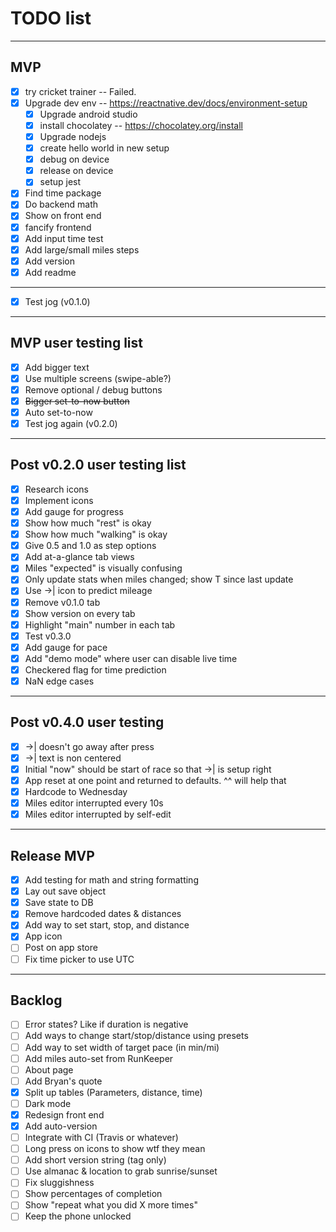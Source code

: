 # TODO list
---
## MVP
- [x] try cricket trainer -- Failed. 
- [x] Upgrade dev env -- https://reactnative.dev/docs/environment-setup
  - [x] Upgrade android studio
  - [x] install chocolatey -- https://chocolatey.org/install
  - [x] Upgrade nodejs
  - [x] create hello world in new setup
  - [x] debug on device
  - [x] release on device
  - [x] setup jest
- [x] Find time package
- [x] Do backend math
- [x] Show on front end
- [x] fancify frontend
- [x] Add input time test
- [x] Add large/small miles steps
- [x] Add version
- [x] Add readme
---
- [x] Test jog (v0.1.0)
--- 
## MVP user testing list
- [x] Add bigger text
- [x] Use multiple screens (swipe-able?)
- [x] Remove optional / debug buttons
- [x] ~~Bigger set-to-now button~~
- [x] Auto set-to-now
- [x] Test jog again (v0.2.0)
---
## Post v0.2.0 user testing list
- [x] Research icons
- [x] Implement icons
- [x] Add gauge for progress
- [x] Show how much "rest" is okay
- [x] Show how much "walking" is okay
- [x] Give 0.5 and 1.0 as step options
- [x] Add at-a-glance tab views
- [x] Miles "expected" is visually confusing
- [x] Only update stats when miles changed; show T since last update
- [x] Use ->| icon to predict mileage
- [x] Remove v0.1.0 tab
- [x] Show version on every tab
- [x] Highlight "main" number in each tab
- [x] Test v0.3.0
- [x] Add gauge for pace
- [x] Add "demo mode" where user can disable live time
- [x] Checkered flag for time prediction
- [x] NaN edge cases
---
## Post v0.4.0 user testing
- [x] ->| doesn't go away after press
- [x] ->| text is non centered
- [x] Initial "now" should be start of race so that ->| is setup right
- [x] App reset at one point and returned to defaults. ^^ will help that
- [x] Hardcode to Wednesday
- [x] Miles editor interrupted every 10s
- [x] Miles editor interrupted by self-edit
---
## Release MVP
- [x] Add testing for math and string formatting
- [x] Lay out save object
- [x] Save state to DB
- [x] Remove hardcoded dates & distances
- [x] Add way to set start, stop, and distance
- [x] App icon
- [ ] Post on app store
- [ ] Fix time picker to use UTC

---
## Backlog
- [ ] Error states? Like if duration is negative
- [ ] Add ways to change start/stop/distance using presets
- [ ] Add way to set width of target pace (in min/mi)
- [ ] Add miles auto-set from RunKeeper
- [ ] About page
- [ ] Add Bryan's quote
- [x] Split up tables (Parameters, distance, time)
- [ ] Dark mode
- [x] Redesign front end
- [x] Add auto-version
- [ ] Integrate with CI (Travis or whatever)
- [ ] Long press on icons to show wtf they mean
- [ ] Add short version string (tag only)
- [ ] Use almanac & location to grab sunrise/sunset
- [ ] Fix sluggishness
- [ ] Show percentages of completion
- [ ] Show "repeat what you did X more times"
- [ ] Keep the phone unlocked

